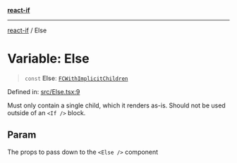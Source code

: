 [**react-if**](../README.md)

***

[react-if](../globals.md) / Else

# Variable: Else

> `const` **Else**: [`FCWithImplicitChildren`](../type-aliases/FCWithImplicitChildren.md)

Defined in: [src/Else.tsx:9](https://github.com/romac/react-if/blob/6273bb560fa9e24b4cbe2b667525cf32a6c958e1/src/Else.tsx#L9)

Must only contain a single child, which it renders as-is.
Should not be used outside of an `<If />` block.

## Param

The props to pass down to the `<Else />` component
